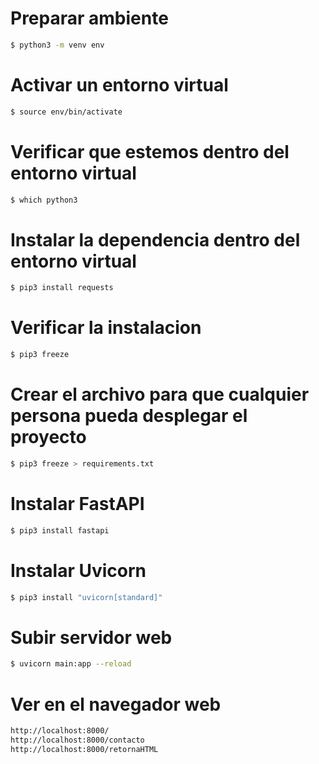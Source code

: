 # Preparar ambiente
```sh
$ python3 -m venv env
```
# Activar un entorno virtual
```sh
$ source env/bin/activate
```
# Verificar que estemos dentro del entorno virtual
```sh
$ which python3
```
# Instalar la dependencia dentro del entorno virtual
```sh
$ pip3 install requests
```
# Verificar la instalacion
```sh
$ pip3 freeze
```
# Crear el archivo para que cualquier persona pueda desplegar el proyecto
```sh
$ pip3 freeze > requirements.txt
```
# Instalar FastAPI
```sh
$ pip3 install fastapi
```
# Instalar Uvicorn
```sh
$ pip3 install "uvicorn[standard]"
```
# Subir servidor web
```sh
$ uvicorn main:app --reload
```

# Ver en el navegador web
```html
http://localhost:8000/
http://localhost:8000/contacto
http://localhost:8000/retornaHTML
```